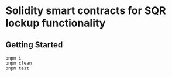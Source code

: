 # Solidity smart contracts for SQR lockup functionality

## Getting Started

```text
pnpm i
pnpm clean
pnpm test
```
